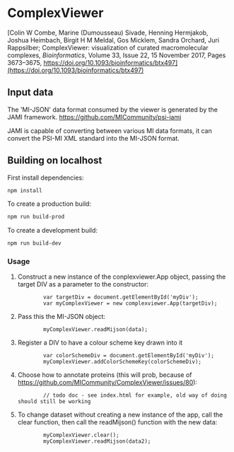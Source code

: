ComplexViewer
==============

[Colin W Combe, Marine (Dumousseau) Sivade, Henning Hermjakob, Joshua Heimbach, Birgit H M Meldal, Gos Micklem, Sandra Orchard, Juri Rappsilber; ComplexViewer: visualization of curated macromolecular complexes, _Bioinformatics_, Volume 33, Issue 22, 15 November 2017, Pages 3673–3675, https://doi.org/10.1093/bioinformatics/btx497](https://doi.org/10.1093/bioinformatics/btx497)

## Input data

The 'MI-JSON' data format consumed by the viewer is generated by the JAMI framework. https://github.com/MICommunity/psi-jami

JAMI is capable of converting between various MI data formats, it can convert the PSI-MI XML standard into the MI-JSON format.

## Building on localhost

First install dependencies:

```sh
npm install
```

To create a production build:

```sh
npm run build-prod
```

To create a development build:

```sh
npm run build-dev
```

### Usage

1. 	Construct a new instance of the conplexviewer.App object, passing the target DIV as a parameter to the constructor:

                var targetDiv = document.getElementById('myDiv');
                var myComplexViewer = new complexviewer.App(targetDiv);
      
2. 	Pass this the MI-JSON object:

                myComplexViewer.readMijson(data);

3. 	Register a DIV to have a colour scheme key drawn into it 

                var colorSchemeDiv = document.getElementById('myDiv');
                myComplexViewer.addColorSchemeKey(colorSchemeDiv);


4.  Choose how to annotate proteins (this will prob, because of https://github.com/MICommunity/ComplexViewer/issues/80):

                // todo doc - see index.html for example, old way of doing should still be working

5. 	To change dataset without creating a new instance of the app, 
    call the clear function, then call the readMijson() function with the new data:

                myComplexViewer.clear();
                myComplexViewer.readMijson(data2);


